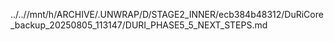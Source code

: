 ../..//mnt/h/ARCHIVE/.UNWRAP/D/STAGE2_INNER/ecb384b48312/DuRiCore_backup_20250805_113147/DURI_PHASE5_5_NEXT_STEPS.md